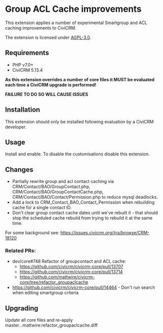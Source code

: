 # Group ACL Cache improvements

This extension applies a number of experimental Smartgroup and ACL caching improvements to CiviCRM.

The extension is licensed under [AGPL-3.0](LICENSE.txt).

## Requirements

* PHP v7.0+
* CiviCRM 5.13.4

**As this extension overrides a number of core files it MUST be evaluated each time a CiviCRM upgrade is performed!**

**FAILURE TO DO SO WILL CAUSE ISSUES**

## Installation

This extension should only be installed following evaluation by a CiviCRM developer.

## Usage

Install and enable.  To disable the customisations disable this extension.

## Changes

* Partially rewrite group and acl contact caching via CRM/Contact/BAO/GroupContact.php, CRM/Contact/BAO/GroupContactCache.php, CRM/Contact/BAO/Contact/Permission.php to reduce mysql deadlocks.
* Add a lock to CRM_Contact_BAO_Contact_Permission when rebuilding cache for a single contact ID.
* Don't clear group contact cache dates until we've rebuilt it - that should stop the scheduled cache rebuild from trying to rebuild it at the same time.  

For some background see: https://issues.civicrm.org/jira/browse/CRM-18120

### Related PRs:
  * dev/core#748 Refactor of groupcontact and ACL cache:
    * https://github.com/civicrm/civicrm-core/pull/13707
    * https://github.com/civicrm/civicrm-core/pull/13714
    * https://github.com/mattwire/civicrm-core/tree/refactor_groupaclcache
  * https://github.com/civicrm/civicrm-core/pull/14464 - Don't run search when editing smartgroup criteria


## Upgrading

Update all core files and re-apply master...mattwire:refactor_groupaclcache.diff

